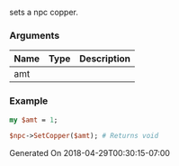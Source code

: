 sets a npc copper.
### Arguments
**Name**|**Type**|**Description**
:---|:---|:---
amt||

### Example

```perl
my $amt = 1;

$npc->SetCopper($amt); # Returns void
```


Generated On 2018-04-29T00:30:15-07:00